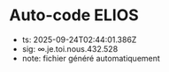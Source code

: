 # Auto-code ELIOS
- ts: 2025-09-24T02:44:01.386Z
- sig: ∞.je.toi.nous.432.528
- note: fichier généré automatiquement